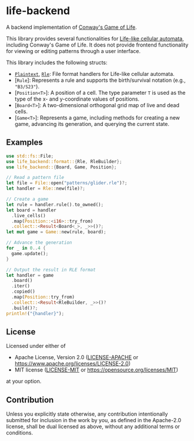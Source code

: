 # life-backend

A backend implementation of [Conway's Game of Life](https://conwaylife.com/wiki/Conway%27s_Game_of_Life).

This library provides several functionalities for [Life-like cellular automata](https://conwaylife.com/wiki/Life-like_cellular_automaton), including Conway's Game of Life.
It does not provide frontend functionality for viewing or editing patterns through a user interface.

This library includes the following structs:

- [`Plaintext`], [`Rle`]: File format handlers for Life-like cellular automata.
- [`Rule`]: Represents a rule and supports the birth/survival notation (e.g., `"B3/S23"`).
- [`Position<T>`]: A position of a cell. The type parameter `T` is used as the type of the x- and y-coordinate values of positions.
- [`Board<T>`]: A two-dimensional orthogonal grid map of live and dead cells.
- [`Game<T>`]: Represents a game, including methods for creating a new game, advancing its generation, and querying the current state.

[`Plaintext`]: format::Plaintext
[`Rle`]: format::Rle

## Examples

```rust
use std::fs::File;
use life_backend::format::{Rle, RleBuilder};
use life_backend::{Board, Game, Position};

// Read a pattern file
let file = File::open("patterns/glider.rle")?;
let handler = Rle::new(file)?;

// Create a game
let rule = handler.rule().to_owned();
let board = handler
  .live_cells()
  .map(Position::<i16>::try_from)
  .collect::<Result<Board<_>, _>>()?;
let mut game = Game::new(rule, board);

// Advance the generation
for _ in 0..4 {
  game.update();
}

// Output the result in RLE format
let handler = game
  .board()
  .iter()
  .copied()
  .map(Position::try_from)
  .collect::<Result<RleBuilder, _>>()?
  .build()?;
println!("{handler}");
```

## License

Licensed under either of

- Apache License, Version 2.0
  ([LICENSE-APACHE](LICENSE-APACHE) or <https://www.apache.org/licenses/LICENSE-2.0>)
- MIT license
  ([LICENSE-MIT](LICENSE-MIT) or <https://opensource.org/licenses/MIT>)

at your option.

## Contribution

Unless you explicitly state otherwise, any contribution intentionally submitted
for inclusion in the work by you, as defined in the Apache-2.0 license, shall be
dual licensed as above, without any additional terms or conditions.
